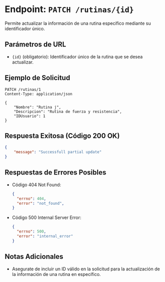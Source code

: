 # Endpoint: `PATCH /rutinas/{id}`

Permite actualizar la información de una rutina específico mediante su identificador único.

## Parámetros de URL
- `{id}` (obligatorio): Identificador único de la rutina que se desea actualizar.

## Ejemplo de Solicitud
```http
PATCH /rutinas/1
Content-Type: application/json

{
    "Nombre": "Rutina j",
    "Descripcion": "Rutina de fuerza y resistencia",
    "IDUsuario": 1
}
```

## Respuesta Exitosa (Código 200 OK)
```json
{
    "message": "Successfull partial update"
}
```

## Respuestas de Errores Posibles
- Código 404 Not Found:

  ```json
  {
    "errno": 404,
    "error": "not_found",
  }
  ```

- Código 500 Internal Server Error:
  ```json
  {
    "errno": 500,
    "error": "internal_error"
  }
  ``` 

## Notas Adicionales

- Asegurate de incluir un ID válido en la solicitud para la actualización de la información de una rutina en específico.